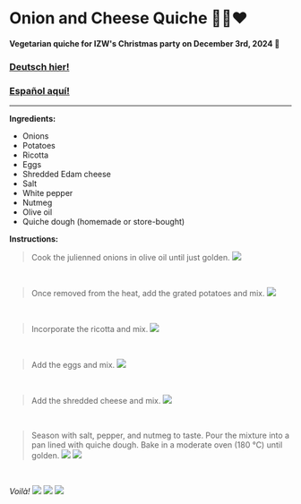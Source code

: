 # Onion and Cheese Quiche 🧅🧀❤️

#### Vegetarian quiche for IZW's Christmas party on December 3rd, 2024 🎄

### [Deutsch hier!](https://github.com/diegomics/izw_xmas24/blob/main/README.md)

### [Español aquí!](https://github.com/diegomics/izw_xmas24/tree/main/ESP/README.md)
---
**Ingredients:**
- Onions
- Potatoes
- Ricotta
- Eggs
- Shredded Edam cheese
- Salt
- White pepper
- Nutmeg
- Olive oil
- Quiche dough (homemade or store-bought)

**Instructions:**

>Cook the julienned onions in olive oil until just golden.
![](https://github.com/diegomics/izw_xmas24/blob/main/pics/IMG_4918.jpeg)

<br/>

>Once removed from the heat, add the grated potatoes and mix.
![](https://github.com/diegomics/izw_xmas24/blob/main/pics/IMG_4919.jpeg)

<br/>

>Incorporate the ricotta and mix.
![](https://github.com/diegomics/izw_xmas24/blob/main/pics/IMG_4920.jpeg)

<br/>

>Add the eggs and mix.
![](https://github.com/diegomics/izw_xmas24/blob/main/pics/IMG_4921.jpeg)

<br/>

>Add the shredded cheese and mix.
![](https://github.com/diegomics/izw_xmas24/blob/main/pics/IMG_4922.jpeg)

<br/>

>Season with salt, pepper, and nutmeg to taste. Pour the mixture into a pan lined with quiche dough. Bake in a moderate oven (180 °C) until golden.
![](https://github.com/diegomics/izw_xmas24/blob/main/pics/IMG_4924.jpeg)
![](https://github.com/diegomics/izw_xmas24/blob/main/pics/IMG_4923.jpeg)

<br/>

*Voilà!*
![](https://github.com/diegomics/izw_xmas24/blob/main/pics/IMG_4926.jpeg)
![](https://github.com/diegomics/izw_xmas24/blob/main/pics/IMG_4925.jpeg)
![](pics/IMG_4926.jpeg)
<br/>
